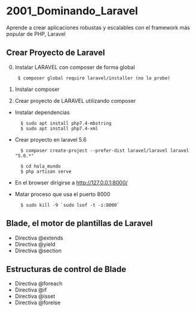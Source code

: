 # 2001_Dominando_Laravel
Aprende a crear aplicaciones robustas y escalables con el framework más popular de PHP, Laravel

## Crear Proyecto de Laravel

0. Instalar LARAVEL con composer de forma global

		$ composer global require laravel/installer (no lo probe)

1. Instalar composer

2. Crear proyecto de LARAVEL utilizando composer

- Instalar dependencias
	
		$ sudo apt install php7.4-mbstring
		$ sudo apt install php7.4-xml
	
- Crear proyecto en laravel 5.6

		$ composer create-project --prefer-dist laravel/laravel laravel "5.6.*"
	
		$ cd hola_mundo
		$ php artisan serve

- En el browser dirigirse a http://127.0.0.1:8000/
	
- Matar proceso que usa el puerto 8000

		$ sudo kill -9 `sudo lsof -t -i:8000`
		
## Blade, el motor de plantillas de Laravel

- Directiva @extends
- Directiva @yield
- Directiva @section

## Estructuras de control de Blade

- Directiva @foreach
- Directiva @if
- Directiva @isset
- Directiva @forelse
		

